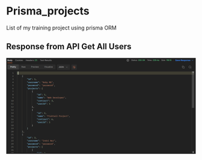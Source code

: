 # Prisma_projects
List of my training project using prisma ORM

## Response from API Get All Users

![thumb](https://raw.githubusercontent.com/boby177/Prisma_projects/simple-CRUD/Response.png)
